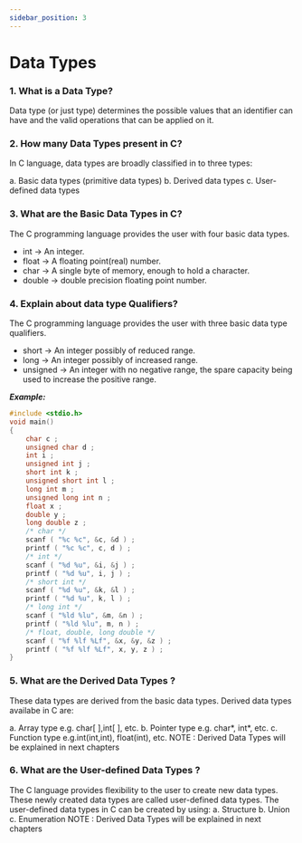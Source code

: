 ```yaml
---
sidebar_position: 3
---
```


# Data Types

### 1.	What is a Data Type?

Data type  (or just type) determines the possible values that an identifier can have and the valid operations that can be applied on it.

### 2.	How many Data Types present in C?

In C language, data types are broadly classified in to three types: 

a.	Basic data types (primitive data types)
b.	Derived data types
c.	User-defined data types

### 3.	What are the Basic Data Types in C?

The C programming language provides the user with four basic data types. 

- int	    -> An integer.
- float	-> A floating point(real) number.
-  char	-> A single byte of memory, enough to hold a character.
- double  -> double precision floating point number.

### 4.	Explain about data type Qualifiers?

The C programming language provides the user with three basic data type qualifiers.
- short	 ->  An integer possibly of reduced range.
- long	 -> An integer possibly of increased range.
- unsigned ->  An integer with no negative range, the spare capacity being used to increase the positive range.

***Example:***
```c
#include <stdio.h>		
void main()
{
	char c ;
	unsigned char d ;
	int i ;
	unsigned int j ;
	short int k ;
	unsigned short int l ;
	long int m ;
	unsigned long int n ;
	float x ;
	double y ;
	long double z ;
	/* char */
	scanf ( "%c %c", &c, &d ) ;
	printf ( "%c %c", c, d ) ;
	/* int */
	scanf ( "%d %u", &i, &j ) ;
	printf ( "%d %u", i, j ) ;
	/* short int */
	scanf ( "%d %u", &k, &l ) ;
	printf ( "%d %u", k, l ) ;
	/* long int */
	scanf ( "%ld %lu", &m, &n ) ;
	printf ( "%ld %lu", m, n ) ;
	/* float, double, long double */
	scanf ( "%f %lf %Lf", &x, &y, &z ) ;
	printf ( "%f %lf %Lf", x, y, z ) ;
}
```

### 5.	What are the Derived Data Types ?
These data types are derived from the basic data types. Derived data types availabe in C are: 

a.	Array type e.g. char[ ],int[ ], etc.
b.	Pointer type e.g. char*, int*, etc.
c.	Function type e.g.int(int,int), float(int), etc.
NOTE : Derived Data Types will be explained in next chapters

### 6.	What are the User-defined Data Types ?

The C language provides flexibility to the user to create new data types. These newly created data types are called user-defined data types. The user-defined data types in C can be created by using:
a.	Structure
b.	Union
c.	Enumeration
NOTE : Derived Data Types will be explained in next chapters
